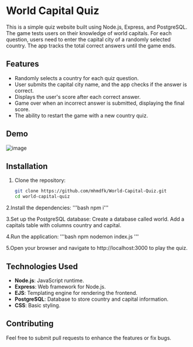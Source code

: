 # World Capital Quiz

This is a simple quiz website built using Node.js, Express, and PostgreSQL. The game tests users on their knowledge of world capitals. For each question, users need to enter the capital city of a randomly selected country. The app tracks the total correct answers until the game ends.

## Features

- Randomly selects a country for each quiz question.
- User submits the capital city name, and the app checks if the answer is correct.
- Displays the user's score after each correct answer.
- Game over when an incorrect answer is submitted, displaying the final score.
- The ability to restart the game with a new country quiz.

## Demo

![image](https://github.com/user-attachments/assets/d7774eef-98a6-463b-b16b-d2fc10f0c83e)


## Installation

1. Clone the repository:

   ```bash
   git clone https://github.com/mhmdfk/World-Capital-Quiz.git
   cd world-capital-quiz

2.Install the dependencies:
   '''bash npm i'''

3.Set up the PostgreSQL database:
  Create a database called world.
  Add a capitals table with columns country and capital.   

4.Run the application:
 '''bash npm nodemon index.js '''

5.Open your browser and navigate to http://localhost:3000 to play the quiz.

## Technologies Used
- **Node.js**: JavaScript runtime.
- **Express**: Web framework for Node.js.
- **EJS**: Templating engine for rendering the frontend.
- **PostgreSQL**: Database to store country and capital information.
- **CSS**: Basic styling.

## Contributing
Feel free to submit pull requests to enhance the features or fix bugs.   
